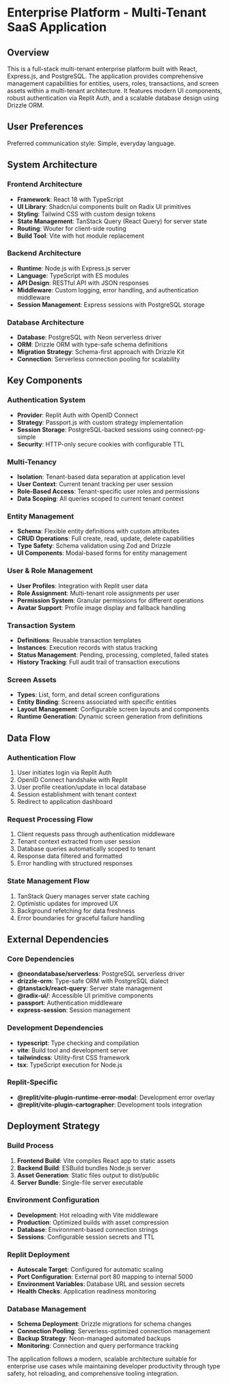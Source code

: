 # Enterprise Platform - Multi-Tenant SaaS Application

## Overview

This is a full-stack multi-tenant enterprise platform built with React, Express.js, and PostgreSQL. The application provides comprehensive management capabilities for entities, users, roles, transactions, and screen assets within a multi-tenant architecture. It features modern UI components, robust authentication via Replit Auth, and a scalable database design using Drizzle ORM.

## User Preferences

Preferred communication style: Simple, everyday language.

## System Architecture

### Frontend Architecture
- **Framework**: React 18 with TypeScript
- **UI Library**: Shadcn/ui components built on Radix UI primitives
- **Styling**: Tailwind CSS with custom design tokens
- **State Management**: TanStack Query (React Query) for server state
- **Routing**: Wouter for client-side routing
- **Build Tool**: Vite with hot module replacement

### Backend Architecture
- **Runtime**: Node.js with Express.js server
- **Language**: TypeScript with ES modules
- **API Design**: RESTful API with JSON responses
- **Middleware**: Custom logging, error handling, and authentication middleware
- **Session Management**: Express sessions with PostgreSQL storage

### Database Architecture
- **Database**: PostgreSQL with Neon serverless driver
- **ORM**: Drizzle ORM with type-safe schema definitions
- **Migration Strategy**: Schema-first approach with Drizzle Kit
- **Connection**: Serverless connection pooling for scalability

## Key Components

### Authentication System
- **Provider**: Replit Auth with OpenID Connect
- **Strategy**: Passport.js with custom strategy implementation
- **Session Storage**: PostgreSQL-backed sessions using connect-pg-simple
- **Security**: HTTP-only secure cookies with configurable TTL

### Multi-Tenancy
- **Isolation**: Tenant-based data separation at application level
- **User Context**: Current tenant tracking per user session
- **Role-Based Access**: Tenant-specific user roles and permissions
- **Data Scoping**: All queries scoped to current tenant context

### Entity Management
- **Schema**: Flexible entity definitions with custom attributes
- **CRUD Operations**: Full create, read, update, delete capabilities
- **Type Safety**: Schema validation using Zod and Drizzle
- **UI Components**: Modal-based forms for entity management

### User & Role Management
- **User Profiles**: Integration with Replit user data
- **Role Assignment**: Multi-tenant role assignments per user
- **Permission System**: Granular permissions for different operations
- **Avatar Support**: Profile image display and fallback handling

### Transaction System
- **Definitions**: Reusable transaction templates
- **Instances**: Execution records with status tracking
- **Status Management**: Pending, processing, completed, failed states
- **History Tracking**: Full audit trail of transaction executions

### Screen Assets
- **Types**: List, form, and detail screen configurations
- **Entity Binding**: Screens associated with specific entities
- **Layout Management**: Configurable screen layouts and components
- **Runtime Generation**: Dynamic screen generation from definitions

## Data Flow

### Authentication Flow
1. User initiates login via Replit Auth
2. OpenID Connect handshake with Replit
3. User profile creation/update in local database
4. Session establishment with tenant context
5. Redirect to application dashboard

### Request Processing Flow
1. Client requests pass through authentication middleware
2. Tenant context extracted from user session
3. Database queries automatically scoped to tenant
4. Response data filtered and formatted
5. Error handling with structured responses

### State Management Flow
1. TanStack Query manages server state caching
2. Optimistic updates for improved UX
3. Background refetching for data freshness
4. Error boundaries for graceful failure handling

## External Dependencies

### Core Dependencies
- **@neondatabase/serverless**: PostgreSQL serverless driver
- **drizzle-orm**: Type-safe ORM with PostgreSQL dialect
- **@tanstack/react-query**: Server state management
- **@radix-ui/**: Accessible UI primitive components
- **passport**: Authentication middleware
- **express-session**: Session management

### Development Dependencies
- **typescript**: Type checking and compilation
- **vite**: Build tool and development server
- **tailwindcss**: Utility-first CSS framework
- **tsx**: TypeScript execution for Node.js

### Replit-Specific
- **@replit/vite-plugin-runtime-error-modal**: Development error overlay
- **@replit/vite-plugin-cartographer**: Development tools integration

## Deployment Strategy

### Build Process
1. **Frontend Build**: Vite compiles React app to static assets
2. **Backend Build**: ESBuild bundles Node.js server
3. **Asset Generation**: Static files output to dist/public
4. **Server Bundle**: Single-file server executable

### Environment Configuration
- **Development**: Hot reloading with Vite middleware
- **Production**: Optimized builds with asset compression
- **Database**: Environment-based connection strings
- **Sessions**: Configurable session secrets and TTL

### Replit Deployment
- **Autoscale Target**: Configured for automatic scaling
- **Port Configuration**: External port 80 mapping to internal 5000
- **Environment Variables**: Database URL and session secrets
- **Health Checks**: Application readiness monitoring

### Database Management
- **Schema Deployment**: Drizzle migrations for schema changes
- **Connection Pooling**: Serverless-optimized connection management
- **Backup Strategy**: Neon-managed automated backups
- **Monitoring**: Connection and query performance tracking

The application follows a modern, scalable architecture suitable for enterprise use cases while maintaining developer productivity through type safety, hot reloading, and comprehensive tooling integration.